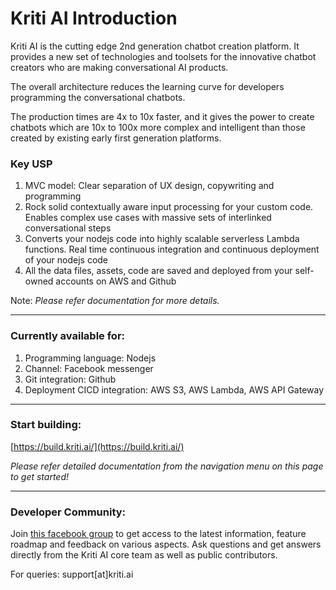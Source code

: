 # Kriti AI Introduction

Kriti AI is the cutting edge 2nd generation chatbot creation platform. It provides a new set of technologies and toolsets for the innovative chatbot creators who are making conversational AI products.

The overall architecture reduces the learning curve for developers programming the conversational chatbots.

The production times are 4x to 10x faster, and it gives the power to create chatbots which are 10x to 100x more complex and intelligent than those created by existing early first generation platforms.

### Key USP

1. MVC model: Clear separation of UX design, copywriting and programming 
2. Rock solid contextually aware input processing for your custom code. Enables complex use cases with massive sets of interlinked conversational steps
3. Converts your nodejs code into highly scalable serverless Lambda functions. Real time continuous integration and continuous deployment of your nodejs code
4. All the data files, assets, code are saved and deployed from your self-owned accounts on AWS and Github

Note: _Please refer documentation for more details._

---

### Currently available for:

1. Programming language: Nodejs
2. Channel: Facebook messenger
3. Git integration: Github
4. Deployment CICD integration: AWS S3, AWS Lambda, AWS API Gateway

---

### Start building:

[https://build.kriti.ai/](https://build.kriti.ai/)

_Please refer detailed documentation from the navigation menu on this page to get started!_

---

### Developer Community:

Join [this facebook group](https://www.facebook.com/groups/689444534571301/ "Kriti AI Creators Hub") to get access to the latest information, feature roadmap and feedback on various aspects. Ask questions and get answers directly from the Kriti AI core team as well as public contributors.

For queries: support\[at\]kriti.ai

